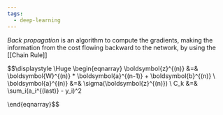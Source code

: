 ```yaml
---
tags:
  - deep-learning
---
```

*Back propagation* is an algorithm to compute the gradients, making the information from the cost flowing backward to the network, by using the [[Chain Rule]]

$$\displaystyle \Huge \begin{eqnarray} 
\boldsymbol{z}^{(n)} &=& \boldsymbol{W}^{(n)} * \boldsymbol{a}^{(n-1)} + \boldsymbol{b}^{(n)}
\\
\boldsymbol{a}^{(n)} &=& \sigma(\boldsymbol{z}^{(n)})
\\
C_k &=& \sum_i(a_i^{(last)} - y_i)^2

\end{eqnarray}$$